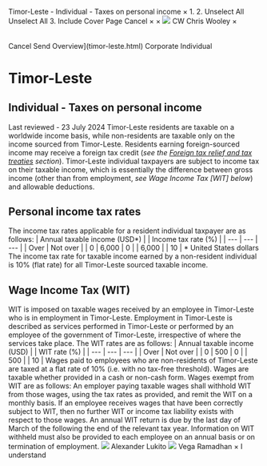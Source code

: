 Timor-Leste - Individual - Taxes on personal income
×
1.
2.
Unselect All
Unselect All
3.
Include Cover Page
Cancel
×
×
![](-/media/world-wide-tax-summaries/attachments/global---chris-wooley.ashx%3Frev=ac5e5f3223b34096b1afc2a6009c7320&revision=ac5e5f32-23b3-4096-b1af-c2a6009c7320&hash=859B7ADC84DC2CBEC9760E9E6EE7DE6D0A8BFCDF)
CW
Chris Wooley
×
######
Cancel
Send
Overview](timor-leste.html)
Corporate
Individual
# Timor-Leste
## Individual - Taxes on personal income
Last reviewed - 23 July 2024
Timor-Leste residents are taxable on a worldwide income basis, while non-residents are taxable only on the income sourced from Timor-Leste. Residents earning foreign-sourced income may receive a foreign tax credit (*see the [Foreign tax relief and tax treaties](timor-leste/individual/foreign-tax-relief-and-tax-treaties.html) section*).
Timor-Leste individual taxpayers are subject to income tax on their taxable income, which is essentially the difference between gross income (other than from employment, *see Wage Income Tax [WIT] below*) and allowable deductions.
## Personal income tax rates
The income tax rates applicable for a resident individual taxpayer are as follows:
| Annual taxable income (USD\*) | | Income tax rate (%) |
| --- | --- | --- |
| Over | Not over |
| 0 | 6,000 | 0 |
| 6,000 |  | 10 |
\* United States dollars
The income tax rate for taxable income earned by a non-resident individual is 10% (flat rate) for all Timor-Leste sourced taxable income.
## Wage Income Tax (WIT)
WIT is imposed on taxable wages received by an employee in Timor-Leste who is in employment in Timor-Leste. Employment in Timor-Leste is described as services performed in Timor-Leste or performed by an employee of the government of Timor-Leste, irrespective of where the services take place.
The WIT rates are as follows:
| Annual taxable income (USD) | | WIT rate (%) |
| --- | --- | --- |
| Over | Not over |
| 0 | 500 | 0 |
| 500 |  | 10 |
Wages paid to employees who are non-residents of Timor-Leste are taxed at a flat rate of 10% (i.e. with no tax-free threshold). Wages are taxable whether provided in a cash or non-cash form.
Wages exempt from WIT are as follows:
An employer paying taxable wages shall withhold WIT from those wages, using the tax rates as provided, and remit the WIT on a monthly basis.
If an employee receives wages that have been correctly subject to WIT, then no further WIT or income tax liability exists with respect to those wages.
An annual WIT return is due by the last day of March of the following the end of the relevant tax year. Information on WIT withheld must also be provided to each employee on an annual basis or on termination of employment.
![](-/media/world-wide-tax-summaries/attachments/timor-leste---alexander-lukito.ashx%3Frev=293a7f9d18d243668e88a29ef723f130&revision=293a7f9d-18d2-4366-8e88-a29ef723f130&hash=B2E32852FD2FCB3AAED8FCA9CAA813C7422319C2)
Alexander Lukito
![](-/media/world-wide-tax-summaries/attachments/timor-leste---vega_ramadhan.ashx%3Frev=f1eee9a6c025497482abf6084f1148c4&revision=f1eee9a6-c025-4974-82ab-f6084f1148c4&hash=2238FABCEF5428C56B3F172C4B59B20AFEB5F3A8)
Vega Ramadhan
×
I understand